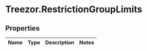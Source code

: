 # Treezor.RestrictionGroupLimits

## Properties
Name | Type | Description | Notes
------------ | ------------- | ------------- | -------------
